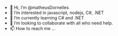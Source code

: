- 👋 Hi, I’m @matheusDornelles
- 👀 I’m interested in javascript, nodejs, C#, .NET
- 🌱 I’m currently learning C# and .NET
- 💞️ I’m looking to collaborate with all who need help.
- 📫 How to reach me ...

<!---
matheusDornelles/matheusDornelles is a ✨ special ✨ repository because its `README.md` (this file) appears on your GitHub profile.
You can click the Preview link to take a look at your changes.
--->
